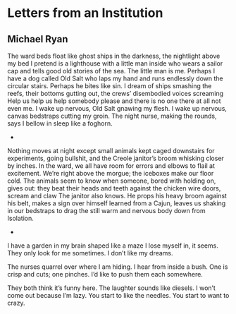 # Letters from an Institution
## Michael Ryan
The ward beds float like ghost ships
in the darkness, the nightlight
above my bed I pretend is a lighthouse
with a little man inside who wears
a sailor cap and tells good old stories
of the sea. The little man is me.
Perhaps I have a dog called Old Salt
who laps my hand and runs endlessly
down the circular stairs.
Perhaps he bites like sin.
I dream of ships smashing the reefs,
their bottoms gutting out,
the crews’ disembodied voices screaming
Help us help us help somebody please
and there is no one there at all
not even me. I wake up nervous,
Old Salt gnawing my flesh. I wake up nervous,
canvas bedstraps cutting my groin.
The night nurse, making the rounds,
says I bellow in sleep like a foghorn.


*

Nothing moves at night
except small animals
kept caged downstairs
for experiments, going
bullshit, and the Creole
janitor’s broom whisking
closer by inches.
In the ward, we all
have room for errors and elbows
to flail at excitement.
We’re right above the morgue;
the iceboxes make our floor
cold. The animals seem to know
when someone, bored with holding
on, gives out: they beat
their heads and teeth
against the chicken wire
doors, scream and claw
The janitor also knows.
He props his heavy broom
against his belt, makes
a sign over himself
learned from a Cajun,
leaves us shaking
in our bedstraps
to drag the still
warm and nervous body
down from Isolation.


*

I have a garden in my brain
shaped like a maze
I lose myself
in, it seems. They only look for me
sometimes. I don’t like my dreams.

The nurses quarrel over where I am
hiding. I hear from inside
a bush. One is crisp
and cuts; one pinches. I’d like to push
them each somewhere.

They both think it’s funny
here. The laughter sounds like diesels.
I won’t come out because I’m lazy.
You start to like the needles.
You start to want to crazy.